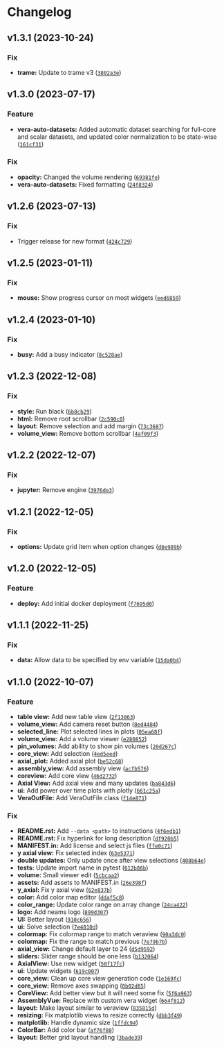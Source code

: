 # Changelog

<!--next-version-placeholder-->

## v1.3.1 (2023-10-24)

### Fix

* **trame:** Update to trame v3 ([`3802a3e`](https://github.com/Kitware/VERACore/commit/3802a3e875b95559a980b1f9bfb57c083047ad40))

## v1.3.0 (2023-07-17)

### Feature

* **vera-auto-datasets:** Added automatic dataset searching for full-core and scalar datasets, and updated color normalization to be state-wise ([`161cf31`](https://github.com/Kitware/VERACore/commit/161cf317d29e2ec9a881152511d17cd288384bf3))

### Fix

* **opacity:** Changed the volume rendering ([`69381fe`](https://github.com/Kitware/VERACore/commit/69381fec621c2167bb4d3834fa130fb86a98487e))
* **vera-auto-datasets:** Fixed formatting ([`24f8324`](https://github.com/Kitware/VERACore/commit/24f83241f0b1c494691445705ee7206698e7c1a9))

## v1.2.6 (2023-07-13)

### Fix

* Trigger release for new format ([`424c729`](https://github.com/Kitware/VERACore/commit/424c729f50f39723d3465ec96fb6674044fbe73d))

## v1.2.5 (2023-01-11)
### Fix
* **mouse:** Show progress cursor on most widgets ([`eed6859`](https://github.com/Kitware/VERACore/commit/eed6859b80c937881d69ceb2ffca575dd6731822))

## v1.2.4 (2023-01-10)
### Fix
* **busy:** Add a busy indicator ([`8c528ae`](https://github.com/Kitware/VERACore/commit/8c528aeb3e9d37659121b9cf4a446cfad20a6ac1))

## v1.2.3 (2022-12-08)
### Fix
* **style:** Run black ([`6b8cb29`](https://github.com/Kitware/VERACore/commit/6b8cb29ab17f19633efcb09ee9d3e215cd4de02d))
* **html:** Remove root scrollbar ([`2c590c0`](https://github.com/Kitware/VERACore/commit/2c590c0f5415913fbabdb1b6c1a454efa519bd9e))
* **layout:** Remove selection and add margin ([`73c3687`](https://github.com/Kitware/VERACore/commit/73c3687c4b400203eb4e3e0e69b26c12a2845278))
* **volume_view:** Remove bottom scrollbar ([`4af09f3`](https://github.com/Kitware/VERACore/commit/4af09f35c722e1496484c6b00a17977c22ff8f59))

## v1.2.2 (2022-12-07)
### Fix
* **jupyter:** Remove engine ([`3976de3`](https://github.com/Kitware/VERACore/commit/3976de3d7cc437666cd59e1609ca3e5934c75ceb))

## v1.2.1 (2022-12-05)
### Fix
* **options:** Update grid item when option changes ([`d8e989b`](https://github.com/Kitware/VERACore/commit/d8e989b198051ccc25916ff99e7a6d037ffbcd5f))

## v1.2.0 (2022-12-05)
### Feature
* **deploy:** Add initial docker deployment ([`f7695d0`](https://github.com/Kitware/VERACore/commit/f7695d06fe7b1fa16abbc9640773fdf2f6480533))

## v1.1.1 (2022-11-25)
### Fix
* **data:** Allow data to be specified by env variable ([`15da0b4`](https://github.com/Kitware/VERACore/commit/15da0b41068e2907c8e56bef7c68b93fd4c66eb5))

## v1.1.0 (2022-10-07)
### Feature
* **table view:** Add new table view ([`2f13063`](https://github.com/Kitware/VERACore/commit/2f13063d2fdbd91d8cff18c686b0ba5e55e35d6e))
* **volume_view:** Add camera reset button ([`8ed4484`](https://github.com/Kitware/VERACore/commit/8ed4484f6bfd7ade90363d4262c744f64e8e6c5e))
* **selected_line:** Plot selected lines in plots ([`05ea68f`](https://github.com/Kitware/VERACore/commit/05ea68fc5652a32591bd521080fc68825477cda7))
* **volume_view:** Add a volume viewer ([`e280852`](https://github.com/Kitware/VERACore/commit/e280852180f098c38ed363c997b09dfa5b42cd8a))
* **pin_volumes:** Add ability to show pin volumes ([`20d267c`](https://github.com/Kitware/VERACore/commit/20d267cd982da274106eafdbc69ef96a22c2e8b5))
* **core_view:** Add selection ([`4ed5eed`](https://github.com/Kitware/VERACore/commit/4ed5eedf68a86ee0873b38116960181d51c3bf1f))
* **axial_plot:** Added axial plot ([`be52c68`](https://github.com/Kitware/VERACore/commit/be52c6840997871f07201a9df2be59da7cc0734e))
* **assembly_view:** Add assembly view ([`acfb576`](https://github.com/Kitware/VERACore/commit/acfb5769786f322f177125431ff7fd612dc22f76))
* **coreview:** Add core view ([`46d2732`](https://github.com/Kitware/VERACore/commit/46d273200c47ee8567516000f7f24bd07cfd463c))
* **Axial View:** Add axial view and many updates ([`ba843d6`](https://github.com/Kitware/VERACore/commit/ba843d6802359fb55c48d9573ed579a82539ed05))
* **ui:** Add power over time plots with plotly ([`661c25a`](https://github.com/Kitware/VERACore/commit/661c25ace4e91b8fbdcc2bddd5a3578c714739b3))
* **VeraOutFile:** Add VeraOutFile class ([`f14e871`](https://github.com/Kitware/VERACore/commit/f14e871c08f4d3a79239d82b9480dbac150fd091))

### Fix
* **README.rst:** Add `--data <path>` to instructions ([`4f6edb1`](https://github.com/Kitware/VERACore/commit/4f6edb19e8f15801f7bbf10f9068e48d4b2009f3))
* **README.rst:** Fix hyperlink for long description ([`df920b5`](https://github.com/Kitware/VERACore/commit/df920b58fd8776e2bc85406253fadb94854b8e4e))
* **MANIFEST.in:** Add license and select js files ([`ffe0c71`](https://github.com/Kitware/VERACore/commit/ffe0c71d2d19a1853be9b792255f99e640b6a7e7))
* **y axial view:** Fix selected index ([`63e5371`](https://github.com/Kitware/VERACore/commit/63e5371d6d34975ddd1c342556232fe01a323396))
* **double updates:** Only update once after view selections ([`408b64e`](https://github.com/Kitware/VERACore/commit/408b64ece4e6b70ea21b62bd0f39488e059c43e1))
* **tests:** Update import name in pytest ([`612b86b`](https://github.com/Kitware/VERACore/commit/612b86bd88769b25528e36e25a69ff0ade7afdb7))
* **volume:** Small viewer edit ([`5cbcaa2`](https://github.com/Kitware/VERACore/commit/5cbcaa2b7656a1da1c8ddcf58285ae7d7c7162fe))
* **assets:** Add assets to MANIFEST.in ([`26e398f`](https://github.com/Kitware/VERACore/commit/26e398fc3fa445c744fe1bc9a90e9c56c3c845f1))
* **y_axial:** Fix y axial view ([`62e837b`](https://github.com/Kitware/VERACore/commit/62e837b76368c65a96bda2050329ba359b6690ad))
* **color:** Add color map editor ([`ddaf5c8`](https://github.com/Kitware/VERACore/commit/ddaf5c85384d9d36f6eecbd54d7721c2cb2222ee))
* **color_range:** Update color range on array change ([`24ca422`](https://github.com/Kitware/VERACore/commit/24ca422913256a9cd8f5e2d41bc52845142ec8c1))
* **logo:** Add neams logo ([`899d307`](https://github.com/Kitware/VERACore/commit/899d3071b6172576083ca3640e91b55e6f8eb1ee))
* **UI:** Better layout ([`910c656`](https://github.com/Kitware/VERACore/commit/910c6569bb40efd724e76c98bdb7e5e6b928f2f1))
* **ui:** Solve selection ([`7e4810d`](https://github.com/Kitware/VERACore/commit/7e4810d42c5d93026efea6a44819400fe393f225))
* **colormap:** Fix colormap range to match veraview ([`90a3dc0`](https://github.com/Kitware/VERACore/commit/90a3dc02a025ea63bdaa2c23948dc0aa3f4a0341))
* **colormap:** Fix the range to match previous ([`7e79b7b`](https://github.com/Kitware/VERACore/commit/7e79b7b040e0287d5a5e40f72f0c64cd71a966e0))
* **axial_view:** Change default layer to 24 ([`d5d9592`](https://github.com/Kitware/VERACore/commit/d5d95925fb61b793b5a27e9ae621326d0a3617a2))
* **sliders:** Slider range should be one less ([`b132064`](https://github.com/Kitware/VERACore/commit/b13206468d0d1228163afdfc656435e32fc52d16))
* **AxialView:** Use new widget ([`50f17fc`](https://github.com/Kitware/VERACore/commit/50f17fc8cc8768b0c1d3c035c360a87235555fc4))
* **ui:** Update widgets ([`619c007`](https://github.com/Kitware/VERACore/commit/619c0070881364270679e2f57060817eac39b278))
* **core_view:** Clean up core view generation code ([`1e169fc`](https://github.com/Kitware/VERACore/commit/1e169fcb2d023ad4aee80cfb310f179aa7b335b8))
* **core_view:** Remove axes swapping ([`0b02d65`](https://github.com/Kitware/VERACore/commit/0b02d658f225a1a6bd1676a94f1e97154d4af5fa))
* **CoreView:** Add better view but it will need some fix ([`5f6a963`](https://github.com/Kitware/VERACore/commit/5f6a963bd0f21269325c18d90a9ed8afc57b41d3))
* **AssemblyVue:** Replace with custom vera widget ([`664f812`](https://github.com/Kitware/VERACore/commit/664f81235abb93f9aee0c167e186e58c97d98355))
* **layout:** Make layout similar to veraview ([`835815d`](https://github.com/Kitware/VERACore/commit/835815d6645f618d64e6e02f6e1e8eb7cb01a0f8))
* **resizing:** Fix matplotlib views to resize correctly ([`dbb3f49`](https://github.com/Kitware/VERACore/commit/dbb3f49c0689f89750ab8c3a1007f1e6ad1276a2))
* **matplotlib:** Handle dynamic size ([`1ffdc94`](https://github.com/Kitware/VERACore/commit/1ffdc947ac4054077840ecdfa546ac5fa1ad4fab))
* **ColorBar:** Add color bar ([`af76f88`](https://github.com/Kitware/VERACore/commit/af76f883779297d7abada711050d71eff224c428))
* **layout:** Better grid layout handling ([`3bade39`](https://github.com/Kitware/VERACore/commit/3bade39b24a594b4622fb45103c944380a0d4147))
